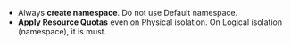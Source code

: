 + Always **create namespace**. Do not use Default namespace.
+ **Apply Resource Quotas** even on Physical isolation. On Logical isolation (namespace), it is must.
